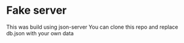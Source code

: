 # Fake server
This was build using json-server
You can clone this repo and replace db.json with your own data